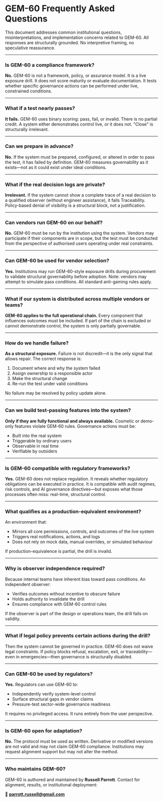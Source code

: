 # GEM-60 Frequently Asked Questions

This document addresses common institutional questions, misinterpretations, and implementation concerns related to GEM-60. All responses are structurally grounded. No interpretive framing, no speculative reassurance.

---

### Is GEM-60 a compliance framework?

**No.** GEM-60 is not a framework, policy, or assurance model. It is a live exposure drill. It does not score maturity or evaluate documentation. It tests whether specific governance actions can be performed under live, constrained conditions.

---

### What if a test nearly passes?

**It fails.** GEM-60 uses binary scoring: pass, fail, or invalid. There is no partial credit. A system either demonstrates control live, or it does not. "Close" is structurally irrelevant.

---

### Can we prepare in advance?

**No.** If the system must be prepared, configured, or altered in order to pass the test, it has failed by definition. GEM-60 measures governability as it exists—not as it could exist under ideal conditions.

---

### What if the real decision logs are private?

**Irrelevant.** If the system cannot show a complete trace of a real decision to a qualified observer (without engineer assistance), it fails Traceability. Policy-based denial of visibility is a structural block, not a justification.

---

### Can vendors run GEM-60 on our behalf?

**No.** GEM-60 must be run by the institution using the system. Vendors may participate if their components are in scope, but the test must be conducted from the perspective of authorised users operating under real constraints.

---

### Can GEM-60 be used for vendor selection?

**Yes.** Institutions may run GEM-60-style exposure drills during procurement to validate structural governability before adoption. Note: vendors may attempt to simulate pass conditions. All standard anti-gaming rules apply.

---

### What if our system is distributed across multiple vendors or teams?

**GEM-60 applies to the full operational chain.** Every component that influences outcomes must be included. If part of the chain is excluded or cannot demonstrate control, the system is only partially governable.

---

### How do we handle failure?

**As a structural exposure.** Failure is not discredit—it is the only signal that allows repair. The correct response is:

1. Document where and why the system failed
2. Assign ownership to a responsible actor
3. Make the structural change
4. Re-run the test under valid conditions

No failure may be resolved by policy update alone.

---

### Can we build test-passing features into the system?

**Only if they are fully functional and always available.** Cosmetic or demo-only features violate GEM-60 rules. Governance actions must be:

* Built into the real system
* Triggerable by ordinary users
* Observable in real time
* Verifiable by outsiders

---

### Is GEM-60 compatible with regulatory frameworks?

**Yes.** GEM-60 does not replace regulation. It reveals whether regulatory obligations can be executed in practice. It is compatible with audit regimes, risk controls, and AI governance directives—but exposes what those processes often miss: real-time, structural control.

---

### What qualifies as a production-equivalent environment?

An environment that:

* Mirrors all core permissions, controls, and outcomes of the live system
* Triggers real notifications, actions, and logs
* Does not rely on mock data, manual overrides, or simulated behaviour

If production-equivalence is partial, the drill is invalid.

---

### Why is observer independence required?

Because internal teams have inherent bias toward pass conditions. An independent observer:

* Verifies outcomes without incentive to obscure failure
* Holds authority to invalidate the drill
* Ensures compliance with GEM-60 control rules

If the observer is part of the design or operations team, the drill fails on validity.

---

### What if legal policy prevents certain actions during the drill?

Then the system cannot be governed in practice. GEM-60 does not waive legal constraints. If policy blocks refusal, escalation, exit, or traceability—even in emergencies—then governance is structurally disabled.

---

### Can GEM-60 be used by regulators?

**Yes.** Regulators can use GEM-60 to:

* Independently verify system-level control
* Surface structural gaps in vendor claims
* Pressure-test sector-wide governance readiness

It requires no privileged access. It runs entirely from the user perspective.

---

### Is GEM-60 open for adaptation?

**No.** The protocol must be used as written. Derivative or modified versions are not valid and may not claim GEM-60 compliance. Institutions may request alignment support but may not alter the method.

---

### Who maintains GEM-60?

GEM-60 is authored and maintained by **Russell Parrott**. Contact for alignment, results, or institutional deployment:

📩 **[parrott.russell@gmail.com](mailto:parrott.russell@gmail.com)**
